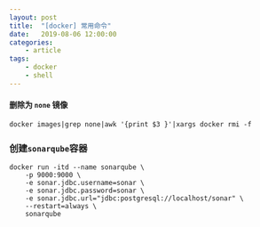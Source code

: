 ```yaml
---
layout: post
title:	"[docker] 常用命令"
date:	2019-08-06 12:00:00
categories:
    - article
tags:
    - docker
    - shell
---
```


#### 删除为 `none` 镜像

~~~shell
docker images|grep none|awk '{print $3 }'|xargs docker rmi -f
~~~

### 创建`sonarqube`容器

~~~shell
docker run -itd --name sonarqube \
    -p 9000:9000 \
    -e sonar.jdbc.username=sonar \
    -e sonar.jdbc.password=sonar \
    -e sonar.jdbc.url="jdbc:postgresql://localhost/sonar" \
    --restart=always \
    sonarqube
~~~
